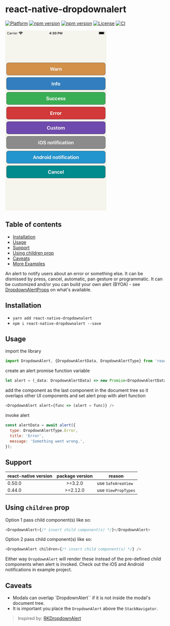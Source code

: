 # react-native-dropdownalert

[![Platform](https://img.shields.io/badge/-react--native-grey.svg?style=for-the-badge&logo=react)](https://reactnative.dev)
[![npm version](https://img.shields.io/npm/v/react-native-dropdownalert.svg?style=for-the-badge&logo=npm)](https://www.npmjs.com/package/react-native-dropdownalert)
[![npm version](https://img.shields.io/npm/dm/react-native-dropdownalert.svg?style=for-the-badge&logo=npm)](https://www.npmjs.com/package/react-native-dropdownalert)
[![License](https://img.shields.io/badge/license-MIT-blue.svg?style=for-the-badge)](https://raw.github.com/testshallpass/react-native-dropdownalert/master/LICENSE)
[![CI](https://github.com/testshallpass/react-native-dropdownalert/actions/workflows/ci.yml/badge.svg)](https://github.com/testshallpass/react-native-dropdownalert/actions/workflows/ci.yml)

![screenshot](./screenshots/demo.gif)

## Table of contents

- [Installation](#installation)
- [Usage](#usage)
- [Support](#support)
- [Using children prop](#using-children-prop)
- [Caveats](#caveats)
- [More Examples](./example/App.tsx)

An alert to notify users about an error or something else. It can be dismissed by press, cancel, automatic, pan gesture or programmatic. It can be customized and/or you can build your own alert (BYOA) - see [DropdownAlertProps](./DropdownAlert.tsx) on what's available.

## Installation

- `yarn add react-native-dropdownalert`
- `npm i react-native-dropdownalert --save`

## Usage

import the library

```javascript
import DropdownAlert, {DropdownAlertData, DropdownAlertType} from 'react-native-dropdownalert';
```

create an alert promise function variable

```javascript
let alert = (_data: DropdownAlertData) => new Promise<DropdownAlertData>(res => res);
```

add the component as the last component in the document tree so it overlaps other UI components and set alert prop with alert function

```javascript
<DropdownAlert alert={func => (alert = func)} />
```

invoke alert

```javascript
const alertData = await alert({
  type: DropdownAlertType.Error,
  title: 'Error',
  message: 'Something went wrong.',
});
```

## Support

| react-native version | package version | reason              |
| -------------------- | :-------------: | ------------------- |
| 0.50.0               |     >=3.2.0     | use `SafeAreaView`  |
| 0.44.0               |    >=2.12.0     | use `ViewPropTypes` |

## Using `children` prop

Option 1 pass child component(s) like so:

```javascript
<DropdownAlert>{/* insert child component(s) */}</DropdownAlert>
```

Option 2 pass child component(s) like so:

```javascript
<DropdownAlert children={/* insert child component(s) */} />
```

Either way `DropdownAlert` will render these instead of the pre-defined child components when alert is invoked. Check out the iOS and Android notifications in example project.

## Caveats

- Modals can overlap `DropdownAlert`` if it is not inside the modal's document tree.
- It is important you place the `DropdownAlert` above the `StackNavigator`.

> Inspired by: [RKDropdownAlert](https://github.com/cwRichardKim/RKDropdownAlert)
